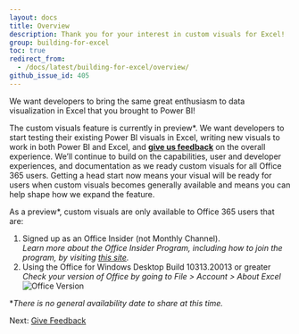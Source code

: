```yaml
---
layout: docs
title: Overview
description: Thank you for your interest in custom visuals for Excel! 
group: building-for-excel
toc: true
redirect_from:
  - /docs/latest/building-for-excel/overview/
github_issue_id: 405
---
```


We want developers to bring the same great enthusiasm to data visualization in Excel that you brought to Power BI!

The custom visuals feature is currently in preview*.  We want developers to start testing their existing Power BI visuals in Excel, writing new visuals to work in both Power BI and Excel, and [**give us feedback**](../give-feedback/) on the overall experience.   We’ll continue to build on the capabilities, user and developer experiences, and documentation as we ready custom visuals for all Office 365 users.  Getting a head start now means your visual will be ready for users when custom visuals becomes generally available and means you can help shape how we expand the feature.

As a preview*, custom visuals are only available to Office 365 users that are:	
1.	Signed up as an Office Insider (not Monthly Channel).  
*Learn more about the Office Insider Program, including how to join the program, by visiting <a href="https://products.office.com/en-us/office-insider?tab=Windows-Desktop" target="_blank">this site</a>.*
1.	Using the Office for Windows Desktop Build 10313.20013 or greater  
*Check your version of Office by going to File > Account > About Excel*  
![Office Version](../../../assets/excel/img/office-version.png)

**There is no general availability date to share at this time.*

Next: [Give Feedback](../give-feedback/)